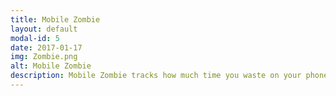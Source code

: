 ```yaml
---
title: Mobile Zombie
layout: default
modal-id: 5
date: 2017-01-17
img: Zombie.png
alt: Mobile Zombie
description: Mobile Zombie tracks how much time you waste on your phone! Keeping track of both total time as well as how many times you "checked" your phone, all data is logged and easily viewed in a history. A running daily average provides a yearly projection at your current usage rate.<br>Find it on the Google Play Store <a href="https://play.google.com/apps/testing/com.scottlindley.mobliezombie">here</a>.
---
```

